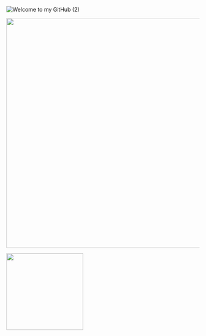 
![Welcome to my GitHub (2)](https://github.com/KalleHahl/KalleHahl/assets/101662318/9e82708f-d44f-4992-88b8-bd33fa2c3540)

<p align="center">
 <img width=600 src="https://64.media.tumblr.com/b96fdae6bfec199b697fbf0b6ae9f08f/tumblr_othmdrpkFc1r6ja9oo1_500.gif"/>
</p>

<!--<p align="center">
  <a href="https://github.com/KalleHahl/KalleHahl">
   <img height=200 align="center" src="https://github-readme-stats.vercel.app/api?username=KalleHahl&theme=shadow_red"/>
 </a>
 -->
 <a href="https://github.com/KalleHahl/KalleHahl">
   <img height=200 align="center" src="https://github-readme-stats.vercel.app/api/top-langs/?username=KalleHahl&theme=shadow_red&layout=compact&card_width=320&langs_count=8"/>
 </a>
</p>




<!---[![spotify-github-profile](https://spotify-github-profile.vercel.app/api/view?uid=jallukallu123&cover_image=true&theme=compact&show_offline=false&background_color=000000&interchange=false)](https://github.com/kittinan/spotify-github-profile)
